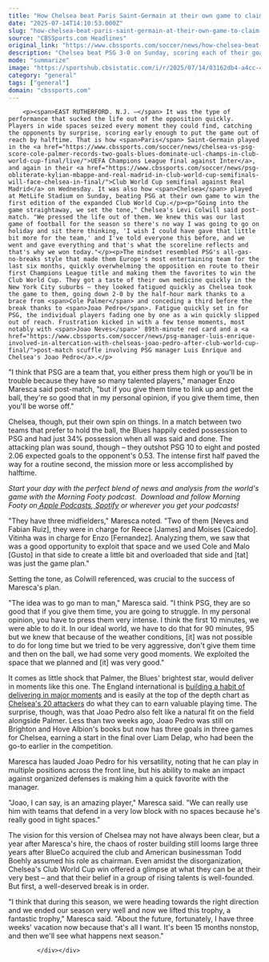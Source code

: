 ```yaml
---
title: "How Chelsea beat Paris Saint-Germain at their own game to claim Club World Cup glory"
date: "2025-07-14T14:10:53.000Z"
slug: "how-chelsea-beat-paris-saint-germain-at-their-own-game-to-claim-club-world-cup-glory"
source: "CBSSports.com Headlines"
original_link: "https://www.cbssports.com/soccer/news/how-chelsea-beat-paris-saint-germain-at-their-own-game-to-claim-club-world-cup-glory/"
description: "Chelsea beat PSG 3-0 on Sunday, scoring each of their goals in the first half"
mode: "summarize"
image: "https://sportshub.cbsistatic.com/i/r/2025/07/14/03162db4-a4cc-4a33-a117-518061269da8/thumbnail/1200x675/2578707b54d9dafc669bc1270f12b79e/cfc-7.jpg"
category: "general"
tags: ["general"]
domain: "cbssports.com"
---
```

<div id="readability-page-1" class="page"><div>
        
        
                            
                
        <p><span>EAST RUTHERFORD. N.J. –</span> It was the type of performance that sucked the life out of the opposition quickly. Players in wide spaces seized every moment they could find, catching the opponents by surprise, scoring early enough to put the game out of reach by halftime. That is how <span>Paris</span> Saint-Germain played in the <a href="https://www.cbssports.com/soccer/news/chelsea-vs-psg-score-cole-palmer-records-two-goals-blues-dominate-ucl-champs-in-club-world-cup-final/live/">UEFA Champions League final against Inter</a>, and again in their <a href="https://www.cbssports.com/soccer/news/psg-obliterate-kylian-mbappe-and-real-madrid-in-club-world-cup-semifinals-will-face-chelsea-in-final/">Club World Cup semifinal against Real Madrid</a> on Wednesday. It was also how <span>Chelsea</span> played at MetLife Stadium on Sunday, beating PSG at their own game to win the first edition of the expanded Club World Cup.</p><p>"Going into the game straightaway, we set the tone," Chelsea's Levi Colwill said post-match. "We pressed the life out of them. We knew this was our last game of football for the season so there's no way I was going to go on holiday and sit there thinking, 'I wish I could have gave that little bit more for the team,' and I've told everyone this before, and we went and gave everything and that's what the scoreline reflects and that's why we won today."</p><p>The mindset resembled PSG's all-gas-no-breaks style that made them Europe's most entertaining team for the last six months, quickly overwhelming the opposition en route to their first Champions League title and making them the favorites to win the Club World Cup. They got a taste of their own medicine quickly in the New York City suburbs – they looked fatigued quickly as Chelsea took the game to them, going down 2-0 by the half-hour mark thanks to a brace from <span>Cole Palmer</span> and conceding a third before the break thanks to <span>Joao Pedro</span>. Fatigue quickly set in for PSG, the individual players fading one by one as a win quickly slipped out of reach. Frustration kicked in with a few tense moments, most notably with <span>Joao Neves</span>' 89th-minute red card and a <a href="https://www.cbssports.com/soccer/news/psg-manager-luis-enrique-involved-in-altercation-with-chelseas-joao-pedro-after-club-world-cup-final/">post-match scuffle involving PSG manager Luis Enrique and Chelsea's Joao Pedro</a>.</p>
<p>"I think that PSG are a team that, you either press them high or you'll be in trouble because they have so many talented players," manager Enzo Maresca said post-match, "but if you give them time to link up and get the ball, they're so good that in my personal opinion, if you give them time, then you'll be worse off."</p>
        

<p>Chelsea, though, put their own spin on things. In a match between two teams that prefer to hold the ball, the Blues happily ceded possession to PSG and had just 34% possession when all was said and done. The attacking plan was sound, though – they outshot PSG 10 to eight and posted 2.06 expected goals to the opponent's 0.53. The intense first half paved the way for a routine second, the mission more or less accomplished by halftime.</p><p><em>Start your day with the perfect blend of news and analysis from the world's game with the Morning Footy podcast.&nbsp; Download and follow Morning Footy on</em><a href="https://link.chtbl.com/MorningFooty" rel="nofollow"><em> Apple Podcasts</em></a><em>,</em><a href="https://link.chtbl.com/MorningFooty" rel="nofollow"><em> Spotify</em></a><em> or wherever you get your podcasts!</em></p><p>"They have three midfielders," Maresca noted. "Two of them [Neves and Fabian Ruiz], they were in charge for Reece [<span>James</span>] and <span>Moises</span> [Caicedo]. <span>Vitinha</span> was in charge for Enzo [<span>Fernandez</span>]. Analyzing them, we saw that was a good opportunity to exploit that space and we used Cole and Malo [Gusto] in that side to create a little bit and overloaded that side and [tat] was just the game plan."</p>
        

<p>Setting the tone, as Colwill referenced, was crucial to the success of Maresca's plan.</p><p>"The idea was to go man to man," Maresca said. "I think PSG, they are so good that if you give them time, you are going to struggle. In my personal opinion, you have to press them very intense. I think the first 10 minutes, we were able to do it. In our ideal world, we have to do that for 90 minutes, 95 but we knew that because of the weather conditions, [it] was not possible to do for long time but we tried to be very aggressive, don't give them time and then on the ball, we had some very good moments. We exploited the space that we planned and [it] was very good."</p><p>It comes as little shock that Palmer, the Blues' brightest star, would deliver in moments like this one. The <span>England</span> international is <a href="https://www.cbssports.com/soccer/news/cole-palmers-cold-mentality-how-chelsea-star-stole-the-show-in-conference-league-final-postgame-interviews/">building a habit of delivering in major moments</a> and is easily at the top of the depth chart as <a href="https://www.cbssports.com/soccer/news/ranking-all-20-of-chelseas-attackers-from-star-cole-palmer-to-flop-mykhailo-mudryk-and-everything-in-between/">Chelsea's 20 attackers</a> do what they can to earn valuable playing time. The surprise, though, was that Joao Pedro also felt like a natural fit on the field alongside Palmer. Less than two weeks ago, Joao Pedro was still on Brighton and Hove Albion's books but now has three goals in three games for Chelsea, earning a start in the final over Liam Delap, who had been the go-to earlier in the competition.</p>
        

<p>Maresca has lauded Joao Pedro for his versatility, noting that he can play in multiple positions across the front line, but his ability to make an impact against organized defenses is making him a quick favorite with the manager.</p>
<p>"Joao, I can say, is an amazing player," Maresca said. "We can really use him with teams that defend in a very low block with no spaces because he's really good in tight spaces."</p><p>The vision for this version of Chelsea may not have always been clear, but a year after Maresca's hire, the chaos of roster building still looms large three years after BlueCo acquired the club and American businessman Todd Boehly assumed his role as chairman. Even amidst the disorganization, Chelsea's Club World Cup win offered a glimpse at what they can be at their very best – and that their belief in a group of rising talents is well-founded. But first, a well-deserved break is in order.</p>
        

<p>"I think that during this season, we were heading towards the right direction and we ended our season very well and now we lifted this trophy, a fantastic trophy," Maresca said. "About the future, fortunately, I have three weeks' vacation now because that's all I want. It's been 15 months nonstop, and then we'll see what happens next season."</p>


        
            </div></div>
